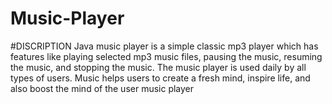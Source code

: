 # Music-Player
#DISCRIPTION
Java music player is a simple classic mp3 player which has features like playing selected mp3 music files, pausing the music, resuming the music, and stopping the music. The music player is used daily by all types of users. Music helps users to create a fresh mind, inspire life, and also boost the mind of the user
music player
